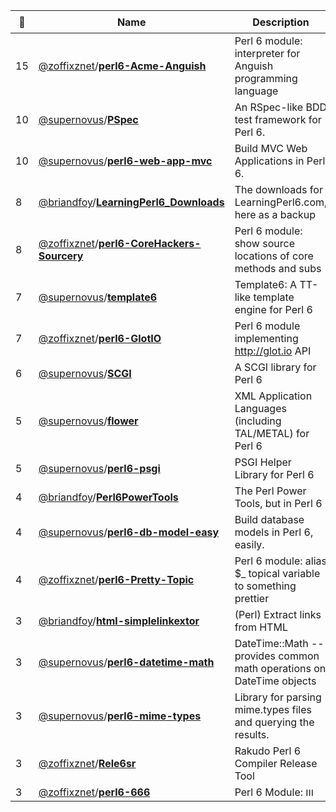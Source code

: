 |:star2: | Name | Description | 🌍|
|---|---|---|---|
|15|[@zoffixznet](https://github.com/zoffixznet)/[**perl6-Acme-Anguish**](https://github.com/zoffixznet/perl6-Acme-Anguish)|Perl 6 module: interpreter for Anguish programming language||
|10|[@supernovus](https://github.com/supernovus)/[**PSpec**](https://github.com/supernovus/PSpec)|An RSpec-like BDD test framework for Perl 6.|[:arrow_upper_right:](http://huri.net/articles/2010/01/pspec.html)|
|10|[@supernovus](https://github.com/supernovus)/[**perl6-web-app-mvc**](https://github.com/supernovus/perl6-web-app-mvc)|Build MVC Web Applications in Perl 6.||
|8|[@briandfoy](https://github.com/briandfoy)/[**LearningPerl6_Downloads**](https://github.com/briandfoy/LearningPerl6_Downloads)|The downloads for LearningPerl6.com, here as a backup||
|8|[@zoffixznet](https://github.com/zoffixznet)/[**perl6-CoreHackers-Sourcery**](https://github.com/zoffixznet/perl6-CoreHackers-Sourcery)|Perl 6 module: show source locations of core methods and subs||
|7|[@supernovus](https://github.com/supernovus)/[**template6**](https://github.com/supernovus/template6)|Template6: A TT-like template engine for Perl 6||
|7|[@zoffixznet](https://github.com/zoffixznet)/[**perl6-GlotIO**](https://github.com/zoffixznet/perl6-GlotIO)|Perl 6 module implementing http://glot.io API||
|6|[@supernovus](https://github.com/supernovus)/[**SCGI**](https://github.com/supernovus/SCGI)|A SCGI library for Perl 6||
|5|[@supernovus](https://github.com/supernovus)/[**flower**](https://github.com/supernovus/flower)|XML Application Languages (including TAL/METAL) for Perl 6||
|5|[@supernovus](https://github.com/supernovus)/[**perl6-psgi**](https://github.com/supernovus/perl6-psgi)|PSGI Helper Library for Perl 6||
|4|[@briandfoy](https://github.com/briandfoy)/[**Perl6PowerTools**](https://github.com/briandfoy/Perl6PowerTools)|The Perl Power Tools, but in Perl 6||
|4|[@supernovus](https://github.com/supernovus)/[**perl6-db-model-easy**](https://github.com/supernovus/perl6-db-model-easy)|Build database models in Perl 6, easily.||
|4|[@zoffixznet](https://github.com/zoffixznet)/[**perl6-Pretty-Topic**](https://github.com/zoffixznet/perl6-Pretty-Topic)|Perl 6 module: alias $_ topical variable to something prettier||
|3|[@briandfoy](https://github.com/briandfoy)/[**html-simplelinkextor**](https://github.com/briandfoy/html-simplelinkextor)|(Perl) Extract links from HTML|[:arrow_upper_right:](http://search.cpan.org/dist/HTML-SimpleLinkExtor)|
|3|[@supernovus](https://github.com/supernovus)/[**perl6-datetime-math**](https://github.com/supernovus/perl6-datetime-math)|DateTime::Math -- provides common math operations on DateTime objects||
|3|[@supernovus](https://github.com/supernovus)/[**perl6-mime-types**](https://github.com/supernovus/perl6-mime-types)|Library for parsing mime.types files and querying the results.||
|3|[@zoffixznet](https://github.com/zoffixznet)/[**Rele6sr**](https://github.com/zoffixznet/Rele6sr)|Rakudo Perl 6 Compiler Release Tool||
|3|[@zoffixznet](https://github.com/zoffixznet)/[**perl6-666**](https://github.com/zoffixznet/perl6-666)|Perl 6 Module: ווו||

